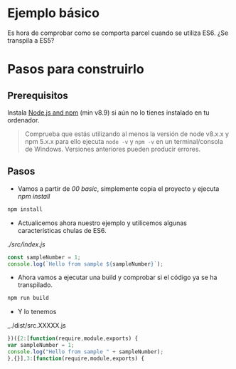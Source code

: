 # Ejemplo básico

Es hora de comprobar como se comporta parcel cuando se utiliza ES6. ¿Se transpila a ES5?

# Pasos para construirlo

## Prerequisitos

Instala [Node.js and npm](https://nodejs.org/es/) (min v8.9) si aún no lo tienes instalado en tu ordenador.

> Comprueba que estás utilizando al menos la versión de node v8.x.x y npm 5.x.x para ello ejecuta `node -v` y `npm -v` en un terminal/consola de Windows. Versiones anteriores pueden producir errores.

## Pasos

- Vamos a partir de _00 basic_, simplemente copia el proyecto y ejecuta _npm install_

```cmd
npm install
```

- Actualicemos ahora nuestro ejemplo y utilicemos algunas características chulas de ES6.

_./src/index.js_

```javascript
const sampleNumber = 1;
console.log(`Hello from sample ${sampleNumber}`);
```

- Ahora vamos a ejecutar una build y comprobar si el código ya se ha transpilado.

```bash
npm run build
```


- Y lo tenemos

_./dist/src.XXXXX.js

```javascript
})({2:[function(require,module,exports) {
var sampleNumber = 1;
console.log("Hello from sample " + sampleNumber);
},{}],3:[function(require,module,exports) {
```